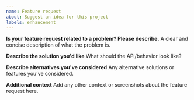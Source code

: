 ```yaml
---
name: Feature request
about: Suggest an idea for this project
labels: enhancement
---
```


**Is your feature request related to a problem? Please describe.**
A clear and concise description of what the problem is.

**Describe the solution you'd like**
What should the API/behavior look like?

**Describe alternatives you've considered**
Any alternative solutions or features you’ve considered.

**Additional context**
Add any other context or screenshots about the feature request here.
